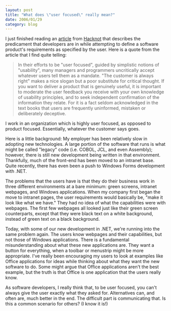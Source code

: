 ```yaml
---
layout: post
title: "What does \"user focused\" really mean?"
date: 2006/01/29
category: blog
---
```


I just finished reading an [article](http://www.hacknot.info/hacknot/action/showEntry?eid=82) from [Hacknot](http://www.hacknot.info/hacknot/action/home) that describes the predicament that developers are in while attempting to define a software product's requirements as specified by the user. Here is a quote from the article that I find quite telling:

> In their efforts to be "user focused", guided by simplistic notions of "usability", many managers and programmers uncritically accept whatever users tell them as a mandate. "The customer is always right" makes a nice slogan but a poor substitute for critical thought. If you want to deliver a product that is genuinely useful, it is important to moderate the user feedback you receive with your own knowledge of usability principles, and to seek independent confirmation of the information they relate. For it is a fact seldom acknowledged in the text books that users are frequently uninformed, mistaken or deliberately deceptive.

I work in an organization which is highly user focused, as opposed to product focused. Essentially, whatever the customer says goes. 

Here is a little background: My employer has been relatively slow in adopting new technologies. A large portion of the software that runs is what might be called "legacy" code (i.e. COBOL, JCL, and even Assembly); however, there is still new development being written in that environment. Thankfully, much of the front-end has been moved to an intranet base. Quite recently, there has even been a push to Windows Forms development with .NET.

The problems that the users have is that they do their business work in three different environments at a bare minimum: green screens, intranet webpages, and Windows applications. When my company first began the move to intranet pages, the user requirements would basically be, "make it look like what we have." They had no idea of what the capabilities were with webpages. The first few webpages all looked just like their green screen counterparts, except that they were black text on a white background, instead of green text on a black background.

Today, with some of our new development in .NET, we're running into the same problem again. The users know webpages and their capabilities, but not those of Windows applications. There is a fundamental misunderstanding about what these new applications are. They want a button for everything, when a toolbar or menustrip might be more appropriate. I've really been encouraging my users to look at examples like Office applications for ideas while thinking about what they want the new software to do. Some might argue that Office applications aren't the best example, but the truth is that Office is one application that the users really know.

As software developers, I really think that, to be user focused, you can't always give the user exactly what they asked for. Alternatives can, and often are, much better in the end. The difficult part is communicating that. Is this a common scenario for others? (I know it is!)

